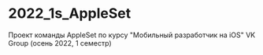 # 2022_1s_AppleSet
Проект команды AppleSet по курсу "Мобильный разработчик на iOS" VK Group (осень 2022, 1 семестр)
